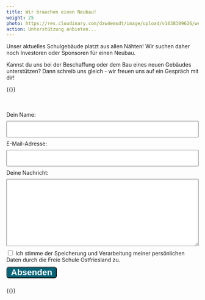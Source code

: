 ```yaml
---
title: Wir brauchen einen Neubau!
weight: 25
photo: https://res.cloudinary.com/dzw4emsdt/image/upload/v1638309626/website/AdobeStock_164367144_Konvertiert_jsfqay.webp
action: Unterstützung anbieten...
---
```


Unser aktuelles Schulgebäude platzt aus allen Nähten! Wir suchen daher noch Investoren oder Sponsoren für einen Neubau.

<!--more-->

Kannst du uns bei der Beschaffung oder dem Bau eines neuen Gebäudes unterstützen? Dann schreib uns gleich - wir freuen uns auf ein Gespräch mit dir!

{{<rawhtml>}}
<span>
<style> 
input[type=text] {
  width: 100%;
  padding: 12px 20px;
  margin: 8px 0;
  box-sizing: border-box;
}
input[type=email] {
  width: 100%;
  padding: 12px 20px;
  margin: 8px 0;
  box-sizing: border-box;
}
checkbox {
  width: auto;
  float: left;
  padding: 12px 20px;
  margin: 8px 4px;
  box-sizing: border-box;
}
textarea {
  width: 100%;
  padding: 12px 20px;
  margin: 8px 0;
  box-sizing: border-box;
}
button {
    background-color:#056478 !important;
    color:white;
    font-weight: bold;
    margin: 10px 10px 10px 0;
    font-size: 1.4rem;
    padding: 0 10px 0 10px;
    border-radius: 6px;
}
</style>
<form id="building" method="POST" data-netlify="true" action="/thanks">
  <p style="visibility:hidden;">
    <label>Don’t fill this out if you’re human: <input name="bot-field" /></label>
  </p>  
  <label for="name">Dein Name:</label>
  <input type="text" name="name" required>
  <label for="email">E-Mail-Adresse:</label>
  <input type="email" name="email" required>
  <label for="message">Deine Nachricht:</label>
  <textarea name="message" rows="10" cols="30" form="building"></textarea>  
  <input type="checkbox" name=privacy value="x" required> Ich stimme der Speicherung und Verarbeitung meiner persönlichen Daten durch die Freie Schule Ostfriesland zu.<br/>
  <button type="submit">Absenden</button>
</form>
</span>
{{</rawhtml>}}